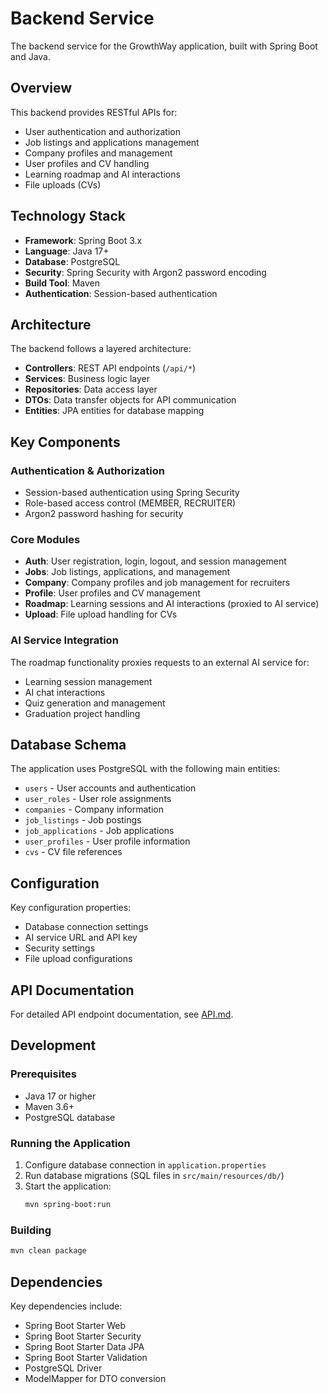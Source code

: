 # Backend Service

The backend service for the GrowthWay application, built with Spring Boot and Java.

## Overview

This backend provides RESTful APIs for:
- User authentication and authorization
- Job listings and applications management
- Company profiles and management
- User profiles and CV handling
- Learning roadmap and AI interactions
- File uploads (CVs)

## Technology Stack

- **Framework**: Spring Boot 3.x
- **Language**: Java 17+
- **Database**: PostgreSQL
- **Security**: Spring Security with Argon2 password encoding
- **Build Tool**: Maven
- **Authentication**: Session-based authentication

## Architecture

The backend follows a layered architecture:

- **Controllers**: REST API endpoints (`/api/*`)
- **Services**: Business logic layer
- **Repositories**: Data access layer
- **DTOs**: Data transfer objects for API communication
- **Entities**: JPA entities for database mapping

## Key Components

### Authentication & Authorization
- Session-based authentication using Spring Security
- Role-based access control (MEMBER, RECRUITER)
- Argon2 password hashing for security

### Core Modules
- **Auth**: User registration, login, logout, and session management
- **Jobs**: Job listings, applications, and management
- **Company**: Company profiles and job management for recruiters
- **Profile**: User profiles and CV management
- **Roadmap**: Learning sessions and AI interactions (proxied to AI service)
- **Upload**: File upload handling for CVs

### AI Service Integration
The roadmap functionality proxies requests to an external AI service for:
- Learning session management
- AI chat interactions
- Quiz generation and management
- Graduation project handling

## Database Schema

The application uses PostgreSQL with the following main entities:
- `users` - User accounts and authentication
- `user_roles` - User role assignments
- `companies` - Company information
- `job_listings` - Job postings
- `job_applications` - Job applications
- `user_profiles` - User profile information
- `cvs` - CV file references

## Configuration

Key configuration properties:
- Database connection settings
- AI service URL and API key
- Security settings
- File upload configurations

## API Documentation

For detailed API endpoint documentation, see [API.md](./API.md).

## Development

### Prerequisites
- Java 17 or higher
- Maven 3.6+
- PostgreSQL database

### Running the Application

1. Configure database connection in `application.properties`
2. Run database migrations (SQL files in `src/main/resources/db/`)
3. Start the application:
   ```bash
   mvn spring-boot:run
   ```

### Building

```bash
mvn clean package
```

## Dependencies

Key dependencies include:
- Spring Boot Starter Web
- Spring Boot Starter Security
- Spring Boot Starter Data JPA
- Spring Boot Starter Validation
- PostgreSQL Driver
- ModelMapper for DTO conversion
